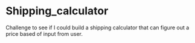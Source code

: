 # Shipping_calculator
Challenge to see if I could build a shipping calculator that can figure out a price based of input from user. 
